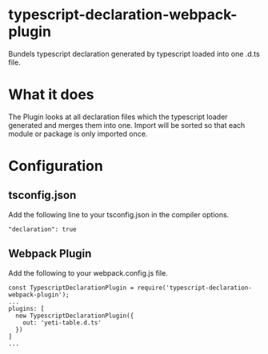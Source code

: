 # typescript-declaration-webpack-plugin
Bundels typescript declaration generated by typescript loaded into one .d.ts file.

# What it does
The Plugin looks at all declaration files which the typescript loader generated and merges them into one.
Import will be sorted so that each module or package is only imported once.

# Configuration
## tsconfig.json
Add the following line to your tsconfig.json in the compiler options.
```
"declaration": true
```

## Webpack Plugin
Add the following to your webpack.config.js file.

```
const TypescriptDeclarationPlugin = require('typescript-declaration-webpack-plugin');
...
plugins: [
  new TypescriptDeclarationPlugin({
    out: 'yeti-table.d.ts'
  })
]
...
```
